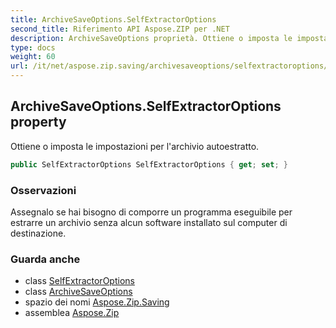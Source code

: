 ```yaml
---
title: ArchiveSaveOptions.SelfExtractorOptions
second_title: Riferimento API Aspose.ZIP per .NET
description: ArchiveSaveOptions proprietà. Ottiene o imposta le impostazioni per larchivio autoestratto.
type: docs
weight: 60
url: /it/net/aspose.zip.saving/archivesaveoptions/selfextractoroptions/
---
```

## ArchiveSaveOptions.SelfExtractorOptions property

Ottiene o imposta le impostazioni per l'archivio autoestratto.

```csharp
public SelfExtractorOptions SelfExtractorOptions { get; set; }
```

### Osservazioni

Assegnalo se hai bisogno di comporre un programma eseguibile per estrarre un archivio senza alcun software installato sul computer di destinazione.

### Guarda anche

* class [SelfExtractorOptions](../../selfextractoroptions/)
* class [ArchiveSaveOptions](../)
* spazio dei nomi [Aspose.Zip.Saving](../../archivesaveoptions/)
* assemblea [Aspose.Zip](../../../)


